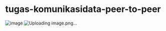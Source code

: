# tugas-komunikasidata-peer-to-peer
![image](https://github.com/user-attachments/assets/32670bc2-9f79-422d-8683-73daf977e754)
![Uploading image.png…]()
